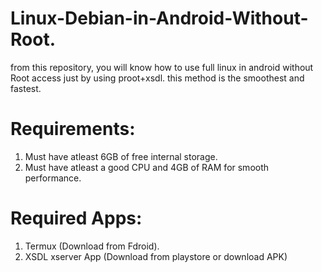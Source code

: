 # Linux-Debian-in-Android-Without-Root.
from this repository, you will know how to use full linux in android without Root access just by using proot+xsdl. this method is the smoothest and fastest.

# Requirements:
1. Must have atleast 6GB of free internal storage.
2. Must have atleast a good CPU and 4GB of RAM for smooth performance.

# Required Apps:
1. Termux (Download from Fdroid).
2. XSDL xserver App (Download from playstore or download APK) 
